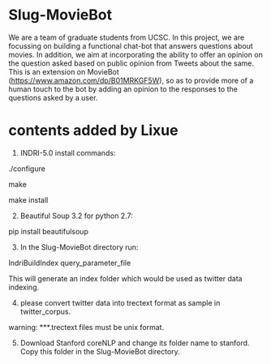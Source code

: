 # Slug-MovieBot
We are a team of graduate students from UCSC. In this project, we are focussing on building a functional chat-bot that answers questions about movies. In addition, we aim at incorporating the ability to offer an opinion on the question asked based on public opinion from Tweets about the same. This is an extension on MovieBot (https://www.amazon.com/dp/B01MRKGF5W), so as to provide more of a human touch to the bot by adding an opinion to the responses to the questions asked by a user.

# contents added by Lixue
1. INDRI-5.0 install commands:

./configure

make

make install

2. Beautiful Soup 3.2 for python 2.7:

pip install beautifulsoup

3. In the Slug-MovieBot directory run:

IndriBuildIndex query_parameter_file

This will generate an index folder which would be used as twitter data indexing.

4. please convert twitter data into trectext format as sample in twitter_corpus.

warning: ***.trectext files must be unix format.

5. Download Stanford coreNLP and change its folder name to stanford. Copy this folder in the Slug-MovieBot directory.
